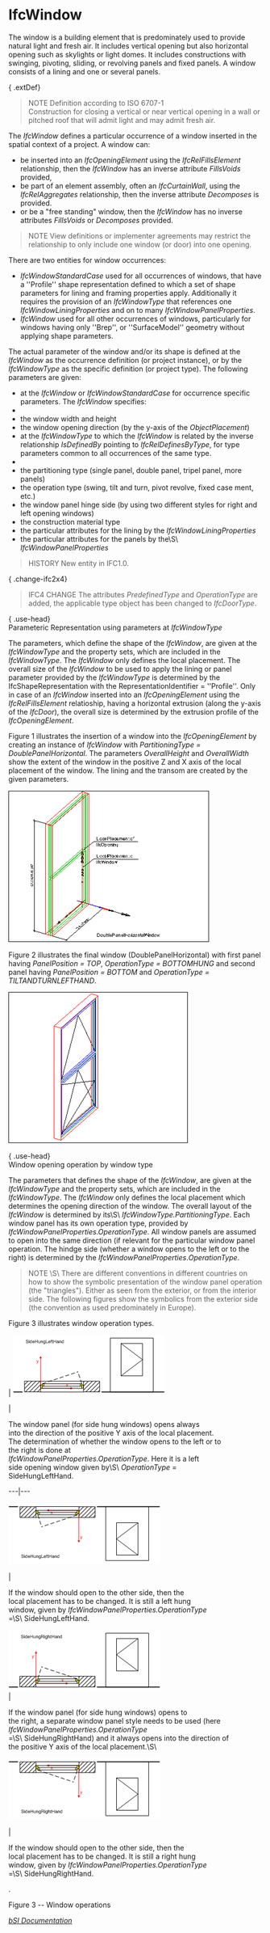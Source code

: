 IfcWindow
=========
The window is a building element that is predominately used to provide natural
light and fresh air. It includes vertical opening but also horizontal opening
such as skylights or light domes. It includes constructions with swinging,
pivoting, sliding, or revolving panels and fixed panels. A window consists of
a lining and one or several panels.  
  
{ .extDef}  
> NOTE  Definition according to ISO 6707-1  
> Construction for closing a vertical or near vertical opening in a wall or
> pitched roof that will admit light and may admit fresh air.  
  
The _IfcWindow_ defines a particular occurrence of a window inserted in the
spatial context of a project. A window can:  
  
* be inserted into an _IfcOpeningElement_ using the _IfcRelFillsElement_ relationship, then the _IfcWindow_ has an inverse attribute _FillsVoids_ provided,  
* be part of an element assembly, often an _IfcCurtainWall_, using the _IfcRelAggregates_ relationship, then the inverse attribute _Decomposes_ is provided.  
* or be a "free standing" window, then the _IfcWindow_ has no inverse attributes _FillsVoids_ or _Decomposes_ provided.  
  
> NOTE  View definitions or implementer agreements may restrict the
> relationship to only include one window (or door) into one opening.  
  
There are two entities for window occurrences:  
  
* _IfcWindowStandardCase_ used for all occurrences of windows, that have a ''Profile'' shape representation defined to which a set of shape parameters for lining and framing properties apply. Additionally it requires the provision of an _IfcWindowType_ that references one _IfcWindowLiningProperties_ and on to many _IfcWindowPanelProperties_.   
* _IfcWindow_ used for all other occurrences of windows, particularly for windows having only ''Brep'', or ''SurfaceModel'' geometry without applying shape parameters.  
  
The actual parameter of the window and/or its shape is defined at the
_IfcWindow_ as the occurrence definition (or project instance), or by the
_IfcWindowType_ as the specific definition (or project type). The following
parameters are given:  
  
* at the _IfcWindow_ or _IfcWindowStandardCase_ for occurrence specific parameters. The _IfcWindow_ specifies:  
*   
* the window width and height  
* the window opening direction (by the y-axis of the _ObjectPlacement_)   
* at the _IfcWindowType_ to which the _IfcWindow_ is related by the inverse relationship _IsDefinedBy_ pointing to _IfcRelDefinesByType_, for type parameters common to all occurrences of the same type.  
*   
* the partitioning type (single panel, double panel, tripel panel, more panels)  
* the operation type (swing, tilt and turn, pivot revolve, fixed case ment, etc.)  
* the window panel hinge side (by using two different styles for right and left opening windows)  
* the construction material type  
* the particular attributes for the lining by the _IfcWindowLiningProperties_  
* the particular attributes for the panels by the\S\ _IfcWindowPanelProperties_   
  
> HISTORY  New entity in IFC1.0.  
  
{ .change-ifc2x4}  
> IFC4 CHANGE  The attributes _PredefinedType_ and _OperationType_ are added,
> the applicable type object has been changed to _IfcDoorType_.  
  
{ .use-head}  
Parameteric Representation using parameters at _IfcWindowType_  
  
The parameters, which define the shape of the _IfcWindow_, are given at the
_IfcWindowType_ and the property sets, which are included in the
_IfcWindowType_. The _IfcWindow_ only defines the local placement. The overall
size of the _IfcWindow_ to be used to apply the lining or panel parameter
provided by the _IfcWindowType_ is determined by the IfcShapeRepresentation
with the RepresentationIdentifier = ''Profile''. Only in case of an
_IfcWindow_ inserted into an _IfcOpeningElement_ using the
_IfcRelFillsElement_ relatioship, having a horizontal extrusion (along the
y-axis of the _IfcDoor_), the overall size is determined by the extrusion
profile of the _IfcOpeningElement_.  
  
Figure 1 illustrates the insertion of a window into the _IfcOpeningElement_ by
creating an instance of _IfcWindow_ with _PartitioningType =
DoublePanelHorizontal_. The parameters _OverallHeight_ and _OverallWidth_ show
the extent of the window in the positive Z and X axis of the local placement
of the window. The lining and the transom are created by the given parameters.  
  
!["window 1"](../figures/ifcwindow-layout1.gif "Figure 1 -- Window placement")  
  
Figure 2 illustrates the final window (DoublePanelHorizontal) with first panel
having _PanelPosition = TOP_, _OperationType = BOTTOMHUNG_ and second panel
having _PanelPosition = BOTTOM_ and _OperationType = TILTANDTURNLEFTHAND_.  
  
!["window 2"](../figures/ifcwindow-layout2.gif "Figure 2 -- Window planes")  
  
{ .use-head}  
Window opening operation by window type  
  
The parameters that defines the shape of the _IfcWindow_, are given at the
_IfcWindowType_ and the property sets, which are included in the
_IfcWindowType_. The _IfcWindow_ only defines the local placement which
determines the opening direction of the window. The overall layout of the
_IfcWindow_ is determined by its\S\ _IfcWindowType.PartitioningType_. Each
window panel has its own operation type, provided by
_IfcWindowPanelProperties.OperationType_. All window panels are assumed to
open into the same direction (if relevant for the particular window panel
operation. The hindge side (whether a window opens to the left or to the
right) is determined by the _IfcWindowPanelProperties_._OperationType_.  
  
> NOTE  \S\ There are different conventions in different countries on how to
> show the symbolic presentation of the window panel operation (the
> "triangles"). Either as seen from the exterior, or from the interior side.
> The following figures show the symbolics from the exterior side (the
> convention as used predominately in Europe).  
  
Figure 3 illustrates window operation types.  
  
  
  
  
| ![fig 1](../figures/ifcwindow-fig01.gif)  
  
|  

The window panel (for side hung windows) opens always  
into the direction of the positive Y axis of the local placement.  
The determination of whether the window opens to the left or to  
the right is done at  
 _IfcWindowPanelProperties.OperationType_. Here it is a left  
side opening window given by\S\ _OperationType_ =  
SideHungLeftHand.

  
  
  
---|---  
  
  
![fig 2](../figures/ifcwindow-fig02.gif)  
  
|  

If the window should open to the other side, then the  
local placement has to be changed. It is still a left hung  
window, given by _IfcWindowPanelProperties.OperationType_  
=\S\ SideHungLeftHand.

  
  
  
  
  
![fig 3](../figures/ifcwindow-fig03.gif)  
|  

If the window panel (for side hung windows) opens to  
the right, a separate window panel style needs to be used (here  
 _IfcWindowPanelProperties.OperationType_  
=\S\ SideHungRightHand) and it always opens into the direction of  
the positive Y axis of the local placement.\S\

  
  
  
  
  
![fig 4](../figures/ifcwindow-fig04.gif)  
  
|  

If the window should open to the other side, then the  
local placement has to be changed. It is still a right hung  
window, given by _IfcWindowPanelProperties.OperationType_  
=\S\ SideHungRightHand.

  
.  
  
  
  
  
  
  
  

Figure 3 -- Window operations  
  
  
  
[ _bSI
Documentation_](https://standards.buildingsmart.org/IFC/DEV/IFC4_2/FINAL/HTML/schema/ifcsharedbldgelements/lexical/ifcwindow.htm)


